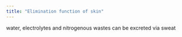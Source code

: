 ```yaml
---
title: "Elimination function of skin"
---
```

water, electrolytes and nitrogenous wastes can be excreted via sweat

